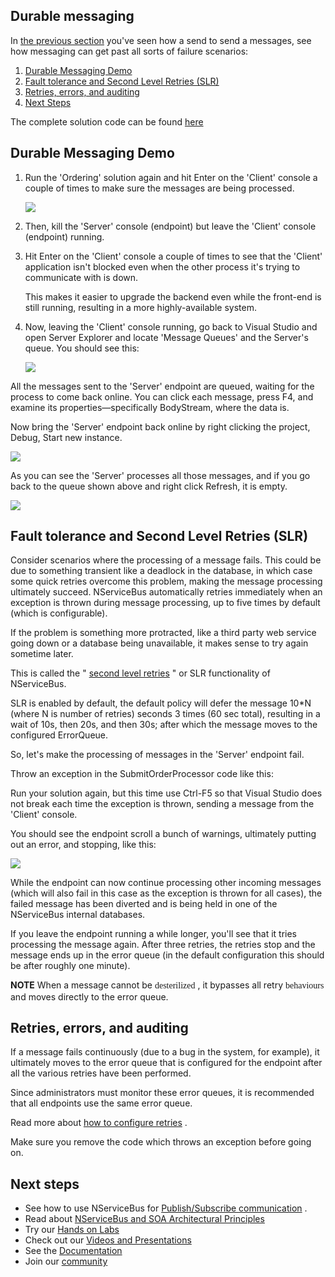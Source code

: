 <!--
title: "NServiceBus Step by Step Guide - Fault Tolerance - code first"
tags: ""
summary: "<h2>Durable messaging</h2>
<p>In <a href="NServiceBus-Step-by-Step-Guide.md">the previous section</a> you've seen how a send to send a messages, see how messaging can get past all sorts of failure scenarios:</p>
"
-->

Durable messaging
-----------------

In [the previous section](NServiceBus-Step-by-Step-Guide.md) you've seen how a send to send a messages, see how messaging can get past all sorts of failure scenarios:

1.  [Durable Messaging Demo](#Demo)
2.  [Fault tolerance and Second Level Retries (SLR)](#Fault)
3.  [Retries, errors, and auditing](#AuditAndError)
4.  [Next Steps](#Next)

The complete solution code can be found
[here](https://github.com/sfarmar/Samples/tree/master/Ordering)

<a id="Demo" name="Demo"> </a>

Durable Messaging Demo
----------------------

1.  Run the 'Ordering' solution again and hit Enter on the 'Client'
    console a couple of times to make sure the messages are being
    processed.


    [![](https://liveparticularwebstr.blob.core.windows.net/media/Default/images/documentation/GettingStartedCoding/run_2.png)](https://liveparticularwebstr.blob.core.windows.net/media/Default/images/documentation/GettingStartedCoding/run_2.png)
2.  Then, kill the 'Server' console (endpoint) but leave the 'Client'
    console (endpoint) running.
3.  Hit Enter on the 'Client' console a couple of times to see that the
    'Client' application isn't blocked even when the other process it's
    trying to communicate with is down.

     This makes it easier to upgrade the backend even while the
    front-end is still running, resulting in a more highly-available
    system.
4.  Now, leaving the 'Client' console running, go back to Visual Studio
    and open Server Explorer and locate 'Message Queues' and the
    Server's queue. You should see this:


    [![](https://liveparticularwebstr.blob.core.windows.net/media/Default/images/documentation/GettingStartedCoding_fault/001_fault.png)](https://liveparticularwebstr.blob.core.windows.net/media/Default/images/documentation/GettingStartedCoding_fault/001_fault.png)

All the messages sent to the 'Server' endpoint are queued, waiting for the process to come back online. You can click each message, press F4, and examine its properties—specifically BodyStream, where the data is.

Now bring the 'Server' endpoint back online by right clicking the project, Debug, Start new instance.


[![](https://liveparticularwebstr.blob.core.windows.net/media/Default/images/documentation/GettingStartedCoding_fault/002_fault.png)](https://liveparticularwebstr.blob.core.windows.net/media/Default/images/documentation/GettingStartedCoding_fault/002_fault.png)

As you can see the 'Server' processes all those messages, and if you go back to the queue shown above and right click Refresh, it is empty.


[![](https://liveparticularwebstr.blob.core.windows.net/media/Default/images/documentation/GettingStartedCoding_fault/003_fault.png)](https://liveparticularwebstr.blob.core.windows.net/media/Default/images/documentation/GettingStartedCoding_fault/003_fault.png)

<a id="Fault" name="Fault"> </a>

Fault tolerance and Second Level Retries (SLR)
----------------------------------------------

Consider scenarios where the processing of a message fails. This could be due to something transient like a deadlock in the database, in which case some quick retries overcome this problem, making the message processing ultimately succeed. NServiceBus automatically retries immediately when an exception is thrown during message processing, up to five times by default (which is configurable).

If the problem is something more protracted, like a third party web service going down or a database being unavailable, it makes sense to try again sometime later.

This is called the " [second level retries](second-level-retries.md) " or SLR functionality of NServiceBus.

SLR is enabled by default, the default policy will defer the message
10\*N (where N is number of retries) seconds 3 times (60 sec total), resulting in a wait of 10s, then 20s, and then 30s; after which the message moves to the configured ErrorQueue.

<p> So, let's make the processing of messages in the 'Server' endpoint fail.

Throw an exception in the SubmitOrderProcessor code like this:


<script src="https://gist.github.com/Particular-gist/953fd49ac2890b39211c.js?file=001_slr.cs"></script>
</p> Run your solution again, but this time use Ctrl-F5 so that Visual Studio does not break each time the exception is thrown, sending a message from the 'Client' console.

You should see the endpoint scroll a bunch of warnings, ultimately putting out an error, and stopping, like this:




[![](https://liveparticularwebstr.blob.core.windows.net/media/Default/images/documentation/GettingStartedCoding_fault/004_fault.png)](https://liveparticularwebstr.blob.core.windows.net/media/Default/images/documentation/GettingStartedCoding_fault/004_fault.png)

While the endpoint can now continue processing other incoming messages
(which will also fail in this case as the exception is thrown for all cases), the failed message has been diverted and is being held in one of the NServiceBus internal databases.

If you leave the endpoint running a while longer, you'll see that it tries processing the message again. After three retries, the retries stop and the message ends up in the error queue (in the default configuration this should be after roughly one minute).

**NOTE** When a message cannot be
<span style="font-size: 10.5pt; line-height: 115%; font-family: Regular, serif;">desterilized</span>
, it bypasses all retry
<span style="font-size: 10.5pt; line-height: 115%; font-family: Regular, serif;">behaviours
</span> and moves directly to the error queue.

<a id="AuditAndError" name="AuditAndError"> </a>

Retries, errors, and auditing
-----------------------------

If a message fails continuously (due to a bug in the system, for example), it ultimately moves to the error queue that is configured for the endpoint after all the various retries have been performed.

Since administrators must monitor these error queues, it is recommended that all endpoints use the same error queue.

Read more about [how to configure retries](second-level-retries.md) .

Make sure you remove the code which throws an exception before going on.

<a id="Next" name="Next"> </a>

Next steps
----------

-   See how to use NServiceBus for [Publish/Subscribe
    communication](nservicebus-step-by-step-publish-subscribe-communication-code-first.md)
    .
-   Read about [NServiceBus and SOA Architectural
    Principles](architectural-principles.md)
-   Try our [Hands on Labs](http://particular.net/HandsOnLabs)
-   Check out our [Videos and
    Presentations](http://particular.net/Videos-and-Presentations)
-   See the
    [Documentation](http://particular.net/documentation/NServiceBus)
-   Join our [community](http://particular.net/DiscussionGroup)


